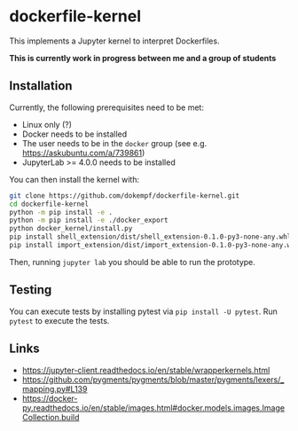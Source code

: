 # dockerfile-kernel

This implements a Jupyter kernel to interpret Dockerfiles.

**This is currently work in progress between me and a group of students**

## Installation

Currently, the following prerequisites need to be met:

* Linux only (?)
* Docker needs to be installed
* The user needs to be in the `docker` group (see e.g. https://askubuntu.com/a/739861)
* JupyterLab >= 4.0.0 needs to be installed

You can then install the kernel with:

```bash
git clone https://github.com/dokempf/dockerfile-kernel.git
cd dockerfile-kernel
python -m pip install -e .
python -m pip install -e ./docker_export
python docker_kernel/install.py
pip install shell_extension/dist/shell_extension-0.1.0-py3-none-any.whl
pip install import_extension/dist/import_extension-0.1.0-py3-none-any.whl
```

Then, running `jupyter lab` you should be able to run the prototype.

## Testing
You can execute tests by installing pytest via `pip install -U pytest`.
Run `pytest` to execute the tests.

## Links

* https://jupyter-client.readthedocs.io/en/stable/wrapperkernels.html
* https://github.com/pygments/pygments/blob/master/pygments/lexers/_mapping.py#L139
* https://docker-py.readthedocs.io/en/stable/images.html#docker.models.images.ImageCollection.build

